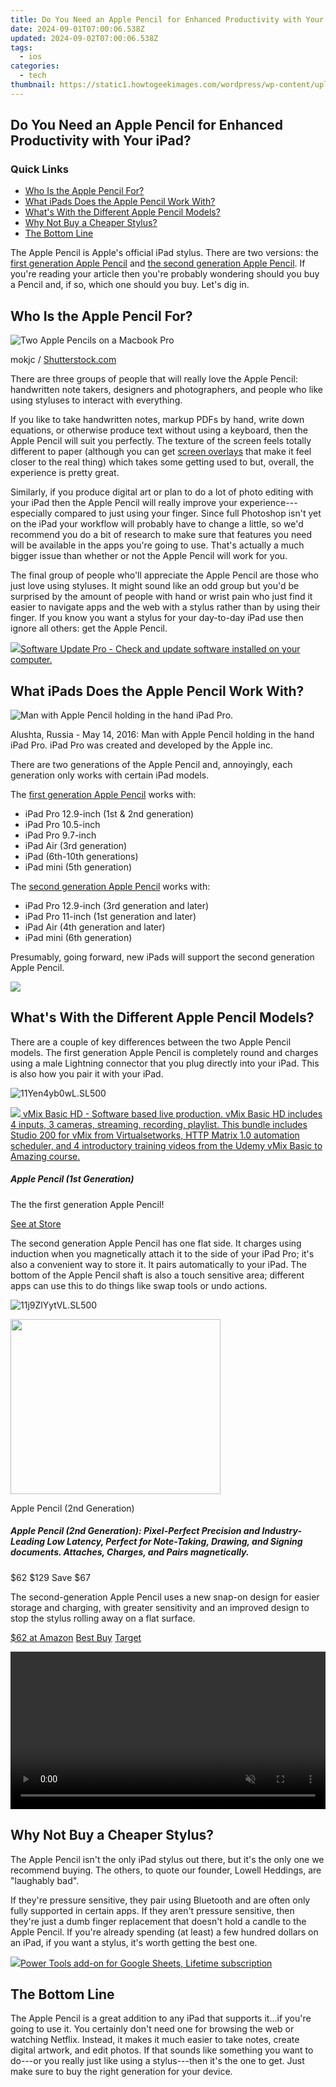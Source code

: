 ```yaml
---
title: Do You Need an Apple Pencil for Enhanced Productivity with Your iPad?
date: 2024-09-01T07:00:06.538Z
updated: 2024-09-02T07:00:06.538Z
tags:
  - ios
categories:
  - tech
thumbnail: https://static1.howtogeekimages.com/wordpress/wp-content/uploads/2018/12/c248ae94.jpg
---
```


## Do You Need an Apple Pencil for Enhanced Productivity with Your iPad?

### Quick Links

* [Who Is the Apple Pencil For?](https://android-pokemon-go.techidaily.com/in-2024-ultimate-guide-to-catch-the-regional-located-pokemon-for-tecno-pova-5-drfone-by-drfone-virtual-android/)
* [What iPads Does the Apple Pencil Work With?](https://facebook-video-content.techidaily.com/updated-integrating-gopro-adventures-with-popular-social-media-channels/)
* [What's With the Different Apple Pencil Models?](https://fox-boxes.techidaily.com/updated-step-by-step-approach-for-verifying-your-age-on-tiktok-for-2024/)
* [Why Not Buy a Cheaper Stylus?](https://fox-links.techidaily.com/updated-2024-approved-the-reverse-rotation-riddle-on-social-media-platforms/)
* [The Bottom Line](https://extra-skills.techidaily.com/in-2024-mastering-tiktok-how-to-set-and-modify-your-profile-age/)

 The Apple Pencil is Apple's official iPad stylus. There are two versions: the [first generation Apple Pencil](https://www.apple.com/shop/product/MQLY3AM/A/apple-pencil-1st-generation) and [the second generation Apple Pencil](https://www.apple.com/shop/product/MU8F2AM/A/apple-pencil-2nd-generation). If you're reading your article then you're probably wondering should you buy a Pencil and, if so, which one should you buy. Let's dig in.

##  Who Is the Apple Pencil For?

![Two Apple Pencils on a Macbook Pro](https://static1.howtogeekimages.com/wordpress/wp-content/uploads/2018/12/520c32a2.jpg) 

mokjc / [Shutterstock.com](https://www.shutterstock.com/)

 There are three groups of people that will really love the Apple Pencil: handwritten note takers, designers and photographers, and people who like using styluses to interact with everything.

 If you like to take handwritten notes, markup PDFs by hand, write down equations, or otherwise produce text without using a keyboard, then the Apple Pencil will suit you perfectly. The texture of the screen feels totally different to paper (although you can get [screen overlays](https://www.reviewgeek.com/15749/the-best-screen-protectors-for-ipads/) that make it feel closer to the real thing) which takes some getting used to but, overall, the experience is pretty great.

 Similarly, if you produce digital art or plan to do a lot of photo editing with your iPad then the Apple Pencil will really improve your experience---especially compared to just using your finger. Since full Photoshop isn't yet on the iPad your workflow will probably have to change a little, so we'd recommend you do a bit of research to make sure that features you need will be available in the apps you're going to use. That's actually a much bigger issue than whether or not the Apple Pencil will work for you.

 The final group of people who'll appreciate the Apple Pencil are those who just love using styluses. It might sound like an odd group but you'd be surprised by the amount of people with hand or wrist pain who just find it easier to navigate apps and the web with a stylus rather than by using their finger. If you know you want a stylus for your day-to-day iPad use then ignore all others: get the Apple Pencil.

<!-- affiliate ads begin -->
<a href="https://order.glarysoft.com/order/checkout.php?PRODS=4691139&QTY=1&AFFILIATE=108875&CART=1"><img src="https://secure.avangate.com/images/merchant/6734fa703f6633ab896eecbdfad8953a/products/SU-200-1.png" border="0">Software Update Pro - Check and update software installed on your computer. </a>
<!-- affiliate ads end -->
##  What iPads Does the Apple Pencil Work With?

![Man with Apple Pencil holding in the hand iPad Pro.](https://static1.howtogeekimages.com/wordpress/wp-content/uploads/2018/12/028f1bc4.jpg) 

Alushta, Russia - May 14, 2016: Man with Apple Pencil holding in the hand iPad Pro. iPad Pro was created and developed by the Apple inc.

 There are two generations of the Apple Pencil and, annoyingly, each generation only works with certain iPad models.

 The [first generation Apple Pencil](https://www.apple.com/shop/product/MQLY3AM/A/apple-pencil-1st-generation) works with:

* iPad Pro 12.9-inch (1st & 2nd generation)
* iPad Pro 10.5-inch
* iPad Pro 9.7-inch
* iPad Air (3rd generation)
* iPad (6th-10th generations)
* iPad mini (5th generation)

 The [second generation Apple Pencil](https://www.apple.com/shop/product/MU8F2AM/A/apple-pencil-2nd-generation) works with:

* iPad Pro 12.9-inch (3rd generation and later)
* iPad Pro 11-inch (1st generation and later)
* iPad Air (4th generation and later)
* iPad mini (6th generation)

 Presumably, going forward, new iPads will support the second generation Apple Pencil.

<!-- affiliate ads begin -->
<a href="https://shop.incomedia.eu/order/checkout.php?PRODS=14095146&QTY=1&AFFILIATE=108875&CART=1"><img src="https://secure.2checkout.com/images/merchant/8b6cc3ee5ec407721ce3bf5ff4c0f56b/PRO_BUY_728x90-EN.jpg" border="0"></a>
<!-- affiliate ads end -->
##  What's With the Different Apple Pencil Models?

 There are a couple of key differences between the two Apple Pencil models. The first generation Apple Pencil is completely round and charges using a male Lightning connector that you plug directly into your iPad. This is also how you pair it with your iPad.

![11Yen4yb0wL._SL500_](https://static1.howtogeekimages.com/wordpress/wp-content/uploads/2023/08/11yen4yb0wl-_sl500_.jpg) 

<!-- affiliate ads begin -->
<a href="https://secure.2checkout.com/order/checkout.php?PRODS=4718728&QTY=1&AFFILIATE=108875&CART=1"> <img src="https://secure.avangate.com/images/merchant/ce9a6fb2becc2d235e62b125e9260102/products/vMixCallScreenshot1-large.jpg" border="0"> vMix Basic HD - Software based live production. vMix Basic HD includes 4 inputs, 3 cameras, streaming, recording, playlist. 
This bundle includes Studio 200 for vMix from Virtualsetworks, HTTP Matrix 1.0 automation scheduler, and 4 introductory training videos from the Udemy vMix Basic to Amazing course. </a>
<!-- affiliate ads end -->
#####  Apple Pencil (1st Generation)

The the first generation Apple Pencil!

[See at Store](https://www.howtogeek.com/10168/should-you-buy-an-apple-pencil-with-your-ipad/www.amazon.com/Apple-MK0C2AM-A-Apple-Pencil/dp/B016NY7784/) 

 The second generation Apple Pencil has one flat side. It charges using induction when you magnetically attach it to the side of your iPad Pro; it's also a convenient way to store it. It pairs automatically to your iPad. The bottom of the Apple Pencil shaft is also a touch sensitive area; different apps can use this to do things like swap tools or undo actions.

![11j9ZlYytVL._SL500_](https://static1.howtogeekimages.com/wordpress/wp-content/uploads/2023/08/11j9zlyytvl-_sl500_.jpg) 

<!-- affiliate ads begin -->
<a href="https://aligracehair.sjv.io/c/5597632/2087264/19272" target="_top" id="2087264"><img src="//a.impactradius-go.com/display-ad/19272-2087264" border="0" alt="" width="336" height="280"/></a><img height="0" width="0" src="https://imp.pxf.io/i/5597632/2087264/19272" style="position:absolute;visibility:hidden;" border="0" />
<!-- affiliate ads end -->
Apple Pencil (2nd Generation)

#####  Apple Pencil (2nd Generation): Pixel-Perfect Precision and Industry-Leading Low Latency, Perfect for Note-Taking, Drawing, and Signing documents. Attaches, Charges, and Pairs magnetically.

$62 $129 Save $67 

The second-generation Apple Pencil uses a new snap-on design for easier storage and charging, with greater sensitivity and an improved design to stop the stylus rolling away on a flat surface.

[$62 at Amazon](https://www.amazon.com/Apple-MU8F2AM-A-Pencil-Generation/dp/B07K1WWBJK/?tag=hotoge-20&ascsubtag=UUhtgUeUpU907137&asc%5Frefurl=https%3A%2F%2Fwww.howtogeek.com%2F10168%2Fshould-you-buy-an-apple-pencil-with-your-ipad%2F&asc%5Fcampaign=Short-Term) [Best Buy](https://shop-links.co/link/?exclusive=1&publisher_slug=itechdaily19598&url=https%3A%2F%2Fwww.bestbuy.com%2Fsite%2Fapple__pencil_2nd_ge%2F6252354.p%3FskuId%3D6252354) [Target](https://shop-links.co/link/?exclusive=1&publisher_slug=itechdaily19598&url=https%3A%2F%2Fwww.target.com%2Fp%2Fapple%255Fpencil%255F2nd%255Fgen%2F-%2FA-54217063) 

<!-- affiliate ads begin -->
<a href="https://secure.2checkout.com/order/checkout.php?PRODS=36506229&QTY=1&AFFILIATE=108875&CART=1"><video width="100%" height="" class="rounded-t-md shadow-lg relative z-20" controls="" autoplay="" loop="" muted="" playsinline="" webkit-playinginline="">
<source type="video/mp4" src="https://aidaform.com/images/videos/aidaform-welcome-site.mp4"><source type="video/webm" src="https://aidaform.com/images/videos/aidaform-welcome-site.webm"></video></a>
<!-- affiliate ads end -->
##  Why Not Buy a Cheaper Stylus?

 The Apple Pencil isn't the only iPad stylus out there, but it's the only one we recommend buying. The others, to quote our founder, Lowell Heddings, are "laughably bad".

 If they're pressure sensitive, they pair using Bluetooth and are often only fully supported in certain apps. If they aren't pressure sensitive, then they're just a dumb finger replacement that doesn't hold a candle to the Apple Pencil. If you're already spending (at least) a few hundred dollars on an iPad, if you want a stylus, it's worth getting the best one.

<!-- affiliate ads begin -->
<a href="https://secure.2checkout.com/order/checkout.php?PRODS=4726807&QTY=1&AFFILIATE=108875&CART=1"><img src="https://secure.avangate.com/images/merchant/c14a8df1e1b4d5297e9cb30cb34d5a00/products/copy_copy_power-tools-48.png" border="0">Power Tools add-on for Google Sheets, Lifetime subscription</a>
<!-- affiliate ads end -->
##  The Bottom Line

 The Apple Pencil is a great addition to any iPad that supports it...if you're going to use it. You certainly don't need one for browsing the web or watching Netflix. Instead, it makes it much easier to take notes, create digital artwork, and edit photos. If that sounds like something you want to do---or you really just like using a stylus---then it's the one to get. Just make sure to buy the right generation for your device.

<ins class="adsbygoogle"
     style="display:block"
     data-ad-format="autorelaxed"
     data-ad-client="ca-pub-7571918770474297"
     data-ad-slot="1223367746"></ins>



<ins class="adsbygoogle"
     style="display:block"
     data-ad-client="ca-pub-7571918770474297"
     data-ad-slot="8358498916"
     data-ad-format="auto"
     data-full-width-responsive="true"></ins>


